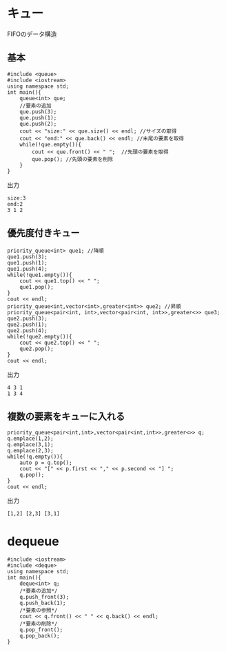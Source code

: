 # キュー
FIFOのデータ構造  

## 基本  
    #include <queue>
    #include <iostream>
    using namespace std;
    int main(){
        queue<int> que;
        //要素の追加
        que.push(3);
        que.push(1);
        que.push(2);
        cout << "size:" << que.size() << endl; //サイズの取得
        cout << "end:" << que.back() << endl; //末尾の要素を取得
        while(!que.empty()){
            cout << que.front() << " ";  //先頭の要素を取得
            que.pop(); //先頭の要素を削除
        }
    }
出力

	size:3
	end:2
	3 1 2
## 優先度付きキュー  
    priority_queue<int> que1; //降順
	que1.push(3);
	que1.push(1);
	que1.push(4);
	while(!que1.empty()){
		cout << que1.top() << " ";
		que1.pop();
	}
	cout << endl;
	priority_queue<int,vector<int>,greater<int>> que2; //昇順  
	priority_queue<pair<int, int>,vector<pair<int, int>>,greater<>> que3;
	que2.push(3);
	que2.push(1);
	que2.push(4);
	while(!que2.empty()){
		cout << que2.top() << " ";
		que2.pop();
	}
	cout << endl;
出力

    4 3 1 
    1 3 4
## 複数の要素をキューに入れる  
    priority_queue<pair<int,int>,vector<pair<int,int>>,greater<>> q; 
	q.emplace(1,2); 
	q.emplace(3,1);
	q.emplace(2,3);
	while(!q.empty()){
		auto p = q.top();
		cout << "[" << p.first << "," << p.second << "] ";
		q.pop();
	}
	cout << endl;
出力  

    [1,2] [2,3] [3,1] 
# dequeue
```
#include <iostream>
#include <deque>
using namespace std;
int main(){
    deque<int> q;
    /*要素の追加*/
    q.push_front(3);
    q.push_back(1);
    /*要素の参照*/
    cout << q.front() << " " << q.back() << endl;
    /*要素の削除*/
    q.pop_front();
    q.pop_back();
}
```
